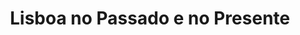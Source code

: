 ---
ref: sol-054-0000
title: "Lisboa no Passado e no Presente"
author_name: ["unknown author"]
publisher: ["unknown publisher"]
year: "unknown date"
origin: ["Portugal"]
formats: ["fascicle"]
disciplines: [graphic-design]
tags:
layout: artifact
status: ["scan"]
published: false
int_published: false
image_count:
date_added: 2023-06-16
batch:
---